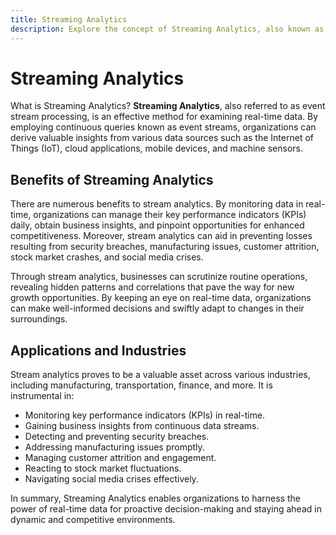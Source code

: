 ```yaml
---
title: Streaming Analytics
description: Explore the concept of Streaming Analytics, also known as event stream processing, which involves examining real-time data through continuous queries. Learn about its benefits, applications, and significance across various industries.
---
```


# Streaming Analytics

What is Streaming Analytics? **Streaming Analytics**, also referred to as event stream processing, is an effective method for examining real-time data. By employing continuous queries known as event streams, organizations can derive valuable insights from various data sources such as the Internet of Things (IoT), cloud applications, mobile devices, and machine sensors.

## Benefits of Streaming Analytics

There are numerous benefits to stream analytics. By monitoring data in real-time, organizations can manage their key performance indicators (KPIs) daily, obtain business insights, and pinpoint opportunities for enhanced competitiveness. Moreover, stream analytics can aid in preventing losses resulting from security breaches, manufacturing issues, customer attrition, stock market crashes, and social media crises.

Through stream analytics, businesses can scrutinize routine operations, revealing hidden patterns and correlations that pave the way for new growth opportunities. By keeping an eye on real-time data, organizations can make well-informed decisions and swiftly adapt to changes in their surroundings.

## Applications and Industries

Stream analytics proves to be a valuable asset across various industries, including manufacturing, transportation, finance, and more. It is instrumental in:

- Monitoring key performance indicators (KPIs) in real-time.
- Gaining business insights from continuous data streams.
- Detecting and preventing security breaches.
- Addressing manufacturing issues promptly.
- Managing customer attrition and engagement.
- Reacting to stock market fluctuations.
- Navigating social media crises effectively.

In summary, Streaming Analytics enables organizations to harness the power of real-time data for proactive decision-making and staying ahead in dynamic and competitive environments.
